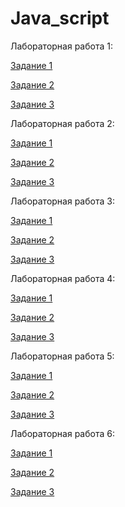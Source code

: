 # Java_script

Лабораторная работа 1:

[Задание 1](/lab_1_1.js)

[Задание 2](/lab_1_2.js)

[Задание 3](/lab_1_3.js)

Лабораторная работа 2:

[Задание 1](/lab2_1.js)

[Задание 2](/lab2_2.js)

[Задание 3](/lab2_3.js)


Лабораторная работа 3:

[Задание 1](/lab_3_1.js)

[Задание 2](/lab_3_2.js)

[Задание 3](/lab_3_3.js)

Лабораторная работа 4:

[Задание 1](/lab4_1)

[Задание 2](/lab4_2)

[Задание 3](/lab4_3)

Лабораторная работа 5:

[Задание 1](/lab5_1)

[Задание 2](/lab5_2)

[Задание 3](/lab5_3)

Лабораторная работа 6:

[Задание 1](/lab6_1)

[Задание 2](/lab6_2)

[Задание 3](/lab6_3)

